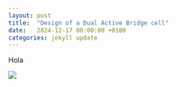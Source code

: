 ```yaml
---
layout: post
title:  "Design of a Dual Active Bridge cell"
date:   2024-12-17 00:00:00 +0100
categories: jekyll update
---
```

Hola

<img align="center" src="{{site.baseurl | prepend: site.url}}/Files/Images/Fig3PL.png">

